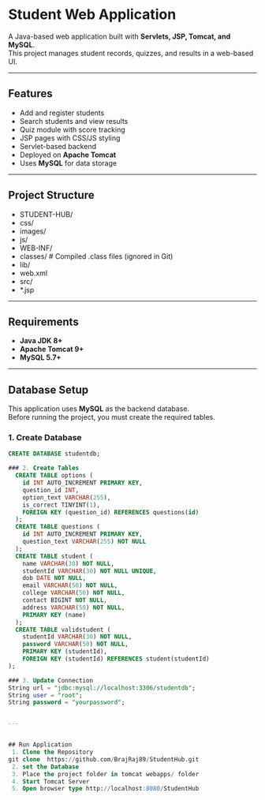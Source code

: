 # Student Web Application
A  Java-based web application built with **Servlets, JSP, Tomcat, and MySQL**.  
This project manages student records, quizzes, and results in a web-based UI.

---
## Features
- Add and register students
- Search students and view results
- Quiz module with score tracking
- JSP pages with CSS/JS styling
- Servlet-based backend
- Deployed on **Apache Tomcat**
- Uses **MySQL** for data storage

---
##  Project Structure
- STUDENT-HUB/ 
- css/    
- images/
- js/ 
- WEB-INF/ 
- classes/ # Compiled .class files (ignored in Git)<br>
- lib/
- web.xml  
- src/ 
- *.jsp 
---
##  Requirements
- **Java JDK 8+**
- **Apache Tomcat 9+**
- **MySQL 5.7+**

---
##  Database Setup

This application uses **MySQL** as the backend database.  
Before running the project, you must create the required tables.

### 1. Create Database
```sql
CREATE DATABASE studentdb;

### 2. Create Tables
  CREATE TABLE options (
    id INT AUTO_INCREMENT PRIMARY KEY,
    question_id INT,
    option_text VARCHAR(255),
    is_correct TINYINT(1),
    FOREIGN KEY (question_id) REFERENCES questions(id)
  );
  CREATE TABLE questions (
    id INT AUTO_INCREMENT PRIMARY KEY,
    question_text VARCHAR(255) NOT NULL
  );
  CREATE TABLE student (
    name VARCHAR(30) NOT NULL,
    studentId VARCHAR(30) NOT NULL UNIQUE,
    dob DATE NOT NULL,
    email VARCHAR(50) NOT NULL,
    college VARCHAR(50) NOT NULL,
    contact BIGINT NOT NULL,
    address VARCHAR(50) NOT NULL,
    PRIMARY KEY (name)
  );
  CREATE TABLE validstudent (
    studentId VARCHAR(30) NOT NULL,
    password VARCHAR(50) NOT NULL,
    PRIMARY KEY (studentId),
    FOREIGN KEY (studentId) REFERENCES student(studentId)
);

### 3. Update Connection
String url = "jdbc:mysql://localhost:3306/studentdb";
String user = "root";
String password = "yourpassword";


---


## Run Application
 1. Clone the Repository
git clone  https://github.com/BrajRaj89/StudentHub.git
 2. set the Database
 3. Place the project folder in tomcat webapps/ folder
 4. Start Tomcat Server
 5. Open browser type http://localhost:8080/StudentHub


